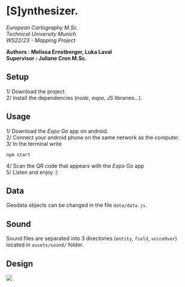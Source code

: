 # [S]ynthesizer.

*European Cartography M.Sc.   
Technical University Munich  
WS22/23 - Mapping Project*  

**Authors : Melissa Ernstberger, Luka Laval  
Supervisor : Juliane Cron M.Sc.**

## Setup
1/ Download the project.  
2/ Install the dependencies (*node*, *expo*, *JS* libraries...).  

## Usage
1/ Download the *Expo Go* app on android.  
2/ Connect your android phone on the same network as the computer.  
3/ In the terminal write  
```
npm start
```
4/ Scan the QR code that appears with the *Expo Go* app  
5/ Listen and enjoy :)

## Data
Geodata objects can be changed in the file `data/data.js`.

## Sound
Sound files are separated into 3 directories (`entity`, `field`, `voiceOver`) located in `assets/sound/` folder.

## Design
![](img/design_inspiration.png)
